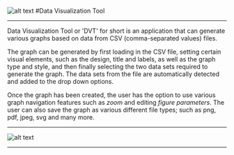 ![alt text](https://i.imgur.com/dRtoFrx.png)
#Data Visualization Tool
___
Data Visualization Tool or 'DVT' for short is an application that can generate various graphs based on data from CSV 
(comma-separated values) files. 

The graph can be generated by first loading in the CSV file, setting certain visual
elements, such as the design, title and labels, as well as the graph type and style, and then finally selecting the two
data sets required to generate the graph. The data sets from the file are automatically detected and added to the
drop down options. 

Once the graph has been created, the user has the option to use various graph navigation features such as *zoom* and editing
*figure parameters*. The user can also save the graph as various different file types; such as png, pdf, jpeg, svg and many more.


---

![alt text](https://i.imgur.com/kTIlrPJ.png)

---